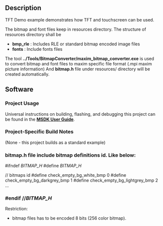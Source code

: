 ## Description

TFT Demo example demonstrates how TFT and touchscreen can be used.

The bitmap and font files keep in resources directory.
The structure of resources directory shall be 
- **bmp_rle**	 : Includes RLE or standard bitmap encoded image files
- **fonts**		 : Include fonts files

The tool **../Tools/BitmapConverter/maxim_bitmap_converter.exe** is used to convert bitmap and font files to maxim specific file format (.mpi maxim picture information)
And **bitmap.h** file under resources/ directory will be created automatically.


## Software

### Project Usage

Universal instructions on building, flashing, and debugging this project can be found in the **[MSDK User Guide](https://analog-devices-msdk.github.io/msdk/USERGUIDE/)**.

### Project-Specific Build Notes

(None - this project builds as a standard example)

### bitmap.h file include bitmap definitions id. Like below:
#ifndef _BITMAP_H_
#define _BITMAP_H_

// bitmaps id
#define    check_empty_bg_white_bmp                           0
#define    check_empty_bg_darkgrey_bmp                     1
#define    check_empty_bg_lightgrey_bmp                     2
...

### #endif //_BITMAP_H_

Restriction: 

- bitmap files has to be encoded 8 bits (256 color bitmap).